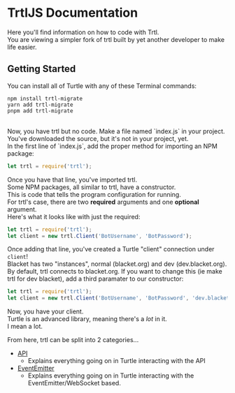# TrtlJS Documentation
Here you'll find information on how to code with Trtl.<br>
You are viewing a simpler fork of trtl built by yet another developer to make life easier.<br>

## Getting Started
You can install all of Turtle with any of these Terminal commands:
```sh-session
npm install trtl-migrate
yarn add trtl-migrate
pnpm add trtl-migrate
```

<br>
Now, you have trtl but no code. Make a file named `index.js` in your project.<br>
You've downloaded the source, but it's not in your project, yet.<br>
In the first line of `index.js`, add the proper method for importing an NPM package:

```js
let trtl = require('trtl');
```

Once you have that line, you've imported trtl.<br>
Some NPM packages, all similar to trtl, have a constructor.<br>
This is code that tells the program configuration for running.<br>
For trtl's case, there are two **required** arguments and one **optional** argument.<br>
Here's what it looks like with just the required:

```js
let trtl = require('trtl');
let client = new trtl.Client('BotUsername', 'BotPassword');
```

Once adding that line, you've created a Turtle "client" connection under `client`!<br>
Blacket has two "instances", normal (blacket.org) and dev (dev.blacket.org).<br>
By default, trtl connects to blacket.org. If you want to change this (ie make trtl for dev blacket), add a third paramater to our constructor:

```js
let trtl = require('trtl');
let client = new trtl.Client('BotUsername', 'BotPassword', 'dev.blacket.org');
```

Now, you have your client.<br>
Turtle is an advanced library, meaning there's a *lot* in it.<br>
I mean a lot.<br>

From here, trtl can be split into 2 categories...
- [API](https://github.com/VillainsRule4000/trtl/blob/main/docs/API.md)
    - Explains everything going on in Turtle interacting with the API
- [EventEmitter](https://github.com/VillainsRule4000/trtl/blob/main/docs/events.md)
    - Explains everything going on in Turtle interacting with the EventEmitter/WebSocket based.